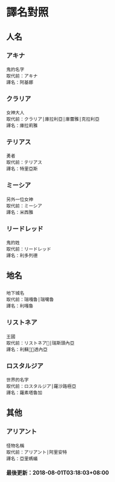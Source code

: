 # 譯名對照
 
## 人名
### アキナ
```
鬼的名字
取代前：アキナ
譯名：阿基娜
```
### クラリア
```
女神大人
取代前：クラリア|庫拉利亞|庫蕾雅|克拉利亞
譯名：庫拉莉雅
```
### テリアス
```
勇者
取代前：テリアス
譯名：特里亞斯
```
### ミーシア
```
另外一位女神
取代前：ミーシア
譯名：米西雅
```
### リードレッド
```
鬼的姓
取代前：リードレッド
譯名：利多列德
```
## 地名
### 
```
地下城名
取代前：瑞嘎魯|瑞噶魯
譯名：利嘎魯
```
### リストネア
```
王國
取代前：リストネア|瑞斯頭內亞
譯名：利蘇透內亞
```
### ロスタルジア
```
世界的名字
取代前：ロスタルジア|羅沙路極亞
譯名：羅素塔魯加
```
## 其他
### アリアント
```
怪物名稱
取代前：アリアント|阿里安特
譯名：亞里螞蟻
```
#### 最後更新：2018-08-01T03:18:03+08:00